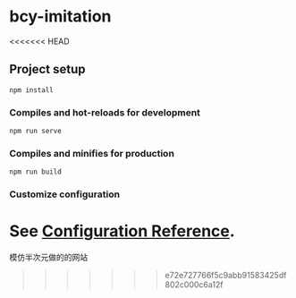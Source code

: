 # bcy-imitation
<<<<<<< HEAD

## Project setup
```
npm install
```

### Compiles and hot-reloads for development
```
npm run serve
```

### Compiles and minifies for production
```
npm run build
```

### Customize configuration
See [Configuration Reference](https://cli.vuejs.org/config/).
=======
模仿半次元做的的网站
>>>>>>> e72e727766f5c9abb91583425df802c000c6a12f
